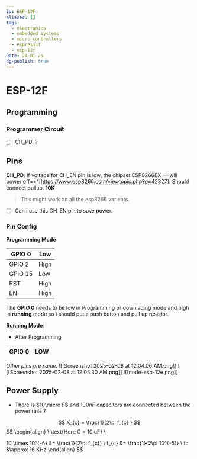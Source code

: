 ```yaml
---
id: ESP-12F
aliases: []
tags:
  - electronics
  - embedded_systems
  - micro_controllers
  - espressif
  - esp-12f
Date: 24-01-25
dg-publish: true
---
```

# ESP-12F

## Programming

### Programmer Circuit

- [ ] CH_PD. ?
## Pins
**CH_PD**: If voltage for CH_EN pin is low, the  chipset ESP8266EX ==will power off==^[https://www.esp8266.com/viewtopic.php?p=42327]. Should connect pullup. **10K**
>This might work on all the esp8266 varients. 

- [ ] Can  i use this CH_EN pin to save power.

### Pin Config

**Programming Mode**

| GPIO 0  | Low  |
| ------- | ---- |
| GPIO 2  | High |
| GPIO 15 | Low  |
| RST     | High |
| EN      | High |
The **GPIO 0** needs to be low in Programming or downlading mode and high in **running** mode so i should put a push button and pull up resistor. 

**Running Mode**: 
- After Programming 

| GPIO 0 | LOW |
| ------ | --- |

*Other pins are same.*
![[Screenshot 2025-02-08 at 12.04.06 AM.png]]
![[Screenshot 2025-02-08 at 12.05.30 AM.png]]
![[node-esp-12e.png]]

## Power Supply
- There is $10\micro F$ and $100nF$ capacitors are connected between the power rails ? 

$$
X_{c} = \frac{1}{2\pi f_{c} }
$$
$$
\begin{align} \\
\text{Here C = 10 uF} \\

10 \times 10^{-6}  &= \frac{1}{2\pi f_{c}} \\
f_{c} &= \frac{1}{2\pi 10^{-5}}  \\
fc &\approx 16 KHz 
\end{align}
$$
